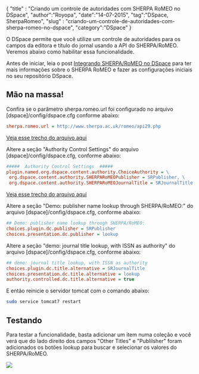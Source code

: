 {
"title" : "Criando um controle de autoridades com SHERPA RoMEO no DSpace",
"author":"Royopa",
"date":"14-07-2015",
"tag":"DSpace, SherpaRomeo",
"slug" : "criando-um-controle-de-autoridades-com-sherpa-romeo-no-dspace",
"category":"DSpace"
}

O DSpace permite que você utilize um controle de autoridades para os campos
da editora e título do jornal usando a API do SHERPA/RoMEO. Veremos abaixo como 
habilitar essa funcionalidade.

Antes de iniciar, leia o post [Integrando SHERPA/RoMEO no DSpace](http://www.royopa.url.ph/2015/07/09/integrando-sherpa-romeo-no-dspace) para ter mais informações sobre 
o SHERPA RoMEO e fazer as configurações iniciais no seu repositório DSpace.

Mão na massa!
-------------

Confira se o parâmetro sherpa.romeo.url foi configurado no arquivo 
[dspace]/config/dspace.cfg conforme abaixo: 

```cfg
sherpa.romeo.url = http://www.sherpa.ac.uk/romeo/api29.php
```

[Veja esse trecho do arquivo aqui](https://github.com/DSpace/DSpace/blob/master/dspace/config/dspace.cfg#L1580)

Altere a seção "Authority Control Settings" do arquivo [dspace]/config/dspace.cfg,
conforme abaixo:

```cfg
#####  Authority Control Settings  #####
plugin.named.org.dspace.content.authority.ChoiceAuthority = \
 org.dspace.content.authority.SHERPARoMEOPublisher = SRPublisher, \
 org.dspace.content.authority.SHERPARoMEOJournalTitle = SRJournalTitle
```

[Veja esse trecho do arquivo aqui](https://github.com/DSpace/DSpace/blob/master/dspace/config/dspace.cfg#L1590-1596)

Altere a seção "Demo: publisher name lookup through SHERPA/RoMEO:" do arquivo 
[dspace]/config/dspace.cfg, conforme abaixo:

```cfg
## Demo: publisher name lookup through SHERPA/RoMEO:
choices.plugin.dc.publisher = SRPublisher
choices.presentation.dc.publisher = lookup
```

Altere a seção "demo: journal title lookup, with ISSN as authority" do arquivo 
[dspace]/config/dspace.cfg, conforme abaixo:

```cfg
## demo: journal title lookup, with ISSN as authority
choices.plugin.dc.title.alternative = SRJournalTitle
choices.presentation.dc.title.alternative = lookup
authority.controlled.dc.title.alternative = true
```

E então reinicie o servidor tomcat com o comando abaixo:

```sh
sudo service tomcat7 restart
```

Testando
--------

Para testar a funcionalidade, basta adicionar um item numa coleção e você verá
que do lado direito dos campos "Other Titles" e "Publilsher" foram adicionados 
os botões lookup para buscar e selecionar os valores do SHERPA/RoMEO.

![](http://www.royopa.url.ph/themes/royopa-blog/assets/img/sherpa-romeo-form-lookup.jpg)
